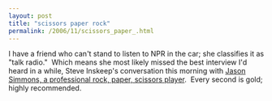 ```yaml
---
layout: post
title: "scissors paper rock"
permalink: /2006/11/scissors_paper_.html
---
```


I have a friend who can't stand to listen to NPR in the car; she classifies it as "talk radio."  Which means she most likely missed the best interview I'd heard in a while, Steve Inskeep's conversation this morning with [Jason Simmons, a professional rock, paper, scissors player](http://www.npr.org/templates/story/story.php?storyId=6466928).  Every second is gold; highly recommended.
